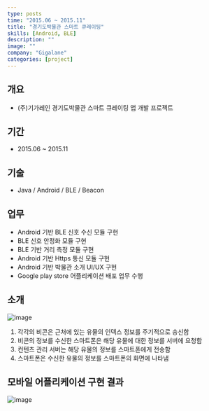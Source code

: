 ```yaml
---
type: posts
time: "2015.06 ~ 2015.11"
title: "경기도박물관 스마트 큐레이팅"
skills: [Android, BLE]
description: ""
image: ""
company: "Gigalane"
categories: [project]
---
```


## 개요 

* (주)기가레인 경기도박물관 스마트 큐레이팅 앱 개발 프로젝트

## 기간

* 2015.06 ~ 2015.11

## 기술 

* Java / Android / BLE / Beacon

## 업무

* Android 기반 BLE 신호 수신 모듈 구현
* BLE 신호 안정화 모듈 구현
* BLE 기반 거리 측정 모듈 구현
* Android 기반 Https 통신 모듈 구현
* Android 기반 박물관 소개 UI/UX 구현
* Google play store 어플리케이션 배포 업무 수행

## 소개 

![image](https://user-images.githubusercontent.com/35713051/121360420-5fc17980-c96f-11eb-8439-7397bab63abe.png)

1. 각각의 비콘은 근처에 있는 유물의 인덱스 정보를 주기적으로 송신함
1. 비콘의 정보를 수신한 스마트폰은 해당 유물에 대한 정보를 서버에 요청함
1. 컨텐츠 관리 서버는 해당 유물의 정보를 스마트폰에게 전송함
1. 스마트폰은 수신한 유물의 정보를 스마트폰의 화면에 나타냄

## 모바일 어플리케이션 구현 결과 

![image](https://user-images.githubusercontent.com/35713051/121360503-710a8600-c96f-11eb-8b1c-d8438232a9b7.png)
